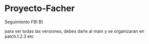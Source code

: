 # Proyecto-Facher
Seguimiento FBI B)

para ver todas las versiones, debes darle al main y se organizaran en patch.1.2.3 etc

